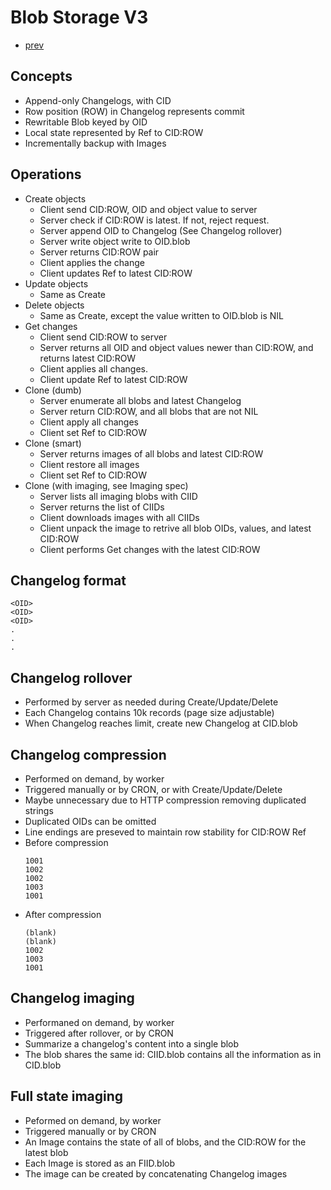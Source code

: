 # Blob Storage V3

- [prev](./RFC-20221105-blob-storage-v2.md)

## Concepts

- Append-only Changelogs, with CID
- Row position (ROW) in Changelog represents commit
- Rewritable Blob keyed by OID
- Local state represented by Ref to CID:ROW
- Incrementally backup with Images

## Operations

- Create objects
  - Client send CID:ROW, OID and object value to server
  - Server check if CID:ROW is latest. If not, reject request.
  - Server append OID to Changelog (See Changelog rollover)
  - Server write object write to OID.blob
  - Server returns CID:ROW pair
  - Client applies the change
  - Client updates Ref to latest CID:ROW
- Update objects
  - Same as Create
- Delete objects
  - Same as Create, except the value written to OID.blob is NIL
- Get changes
  - Client send CID:ROW to server
  - Server returns all OID and object values newer than CID:ROW, and returns latest CID:ROW
  - Client applies all changes.
  - Client update Ref to latest CID:ROW
- Clone (dumb)
  - Server enumerate all blobs and latest Changelog
  - Server return CID:ROW, and all blobs that are not NIL
  - Client apply all changes
  - Client set Ref to CID:ROW
- Clone (smart)
  - Server returns images of all blobs and latest CID:ROW
  - Client restore all images
  - Client set Ref to CID:ROW
- Clone (with imaging, see Imaging spec)
  - Server lists all imaging blobs with CIID
  - Server returns the list of CIIDs
  - Client downloads images with all CIIDs
  - Client unpack the image to retrive all blob OIDs, values, and latest CID:ROW
  - Client performs Get changes with the latest CID:ROW

## Changelog format

```
<OID>
<OID>
<OID>
.
.
.
```

## Changelog rollover

- Performed by server as needed during Create/Update/Delete
- Each Changelog contains 10k records (page size adjustable)
- When Changelog reaches limit, create new Changelog at CID.blob

## Changelog compression

- Performed on demand, by worker
- Triggered manually or by CRON, or with Create/Update/Delete
- Maybe unnecessary due to HTTP compression removing duplicated strings
- Duplicated OIDs can be omitted
- Line endings are preseved to maintain row stability for CID:ROW Ref
- Before compression
  ```
  1001
  1002
  1002
  1003
  1001
  ```
- After compression
  ```
  (blank)
  (blank)
  1002
  1003
  1001
  ```

## Changelog imaging

- Performaned on demand, by worker
- Triggered after rollover, or by CRON
- Summarize a changelog's content into a single blob
- The blob shares the same id: CIID.blob contains all the information as in CID.blob

## Full state imaging

- Peformed on demand, by worker
- Triggered manually or by CRON
- An Image contains the state of all of blobs, and the CID:ROW for the latest blob
- Each Image is stored as an FIID.blob
- The image can be created by concatenating Changelog images
